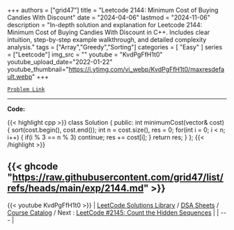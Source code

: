 
+++
authors = ["grid47"]
title = "Leetcode 2144: Minimum Cost of Buying Candies With Discount"
date = "2024-04-06"
lastmod = "2024-11-06"
description = "In-depth solution and explanation for Leetcode 2144: Minimum Cost of Buying Candies With Discount in C++. Includes clear intuition, step-by-step example walkthrough, and detailed complexity analysis."
tags = ["Array","Greedy","Sorting"]
categories = [
    "Easy"
]
series = ["Leetcode"]
img_src = ""
youtube = "KvdPgFfH1t0"
youtube_upload_date="2022-01-22"
youtube_thumbnail="https://i.ytimg.com/vi_webp/KvdPgFfH1t0/maxresdefault.webp"
+++



[`Problem Link`](https://leetcode.com/problems/minimum-cost-of-buying-candies-with-discount/description/)

---
**Code:**

{{< highlight cpp >}}
class Solution {
public:
    int minimumCost(vector<int>& cost) {
        sort(cost.begin(), cost.end());
        int n = cost.size(), res = 0;
        for(int i = 0; i < n; i++) {
          if(i % 3 == n % 3) continue;
          res += cost[i];
        }
        return res;
    }
};
{{< /highlight >}}

{{< ghcode "https://raw.githubusercontent.com/grid47/list/refs/heads/main/exp/2144.md" >}}
---
{{< youtube KvdPgFfH1t0 >}}
| [LeetCode Solutions Library](https://grid47.xyz/leetcode/) / [DSA Sheets](https://grid47.xyz/sheets/) / [Course Catalog](https://grid47.xyz/courses/) / Next : [LeetCode #2145: Count the Hidden Sequences](https://grid47.xyz/leetcode/solution-2145-count-the-hidden-sequences/) |
| --- |
